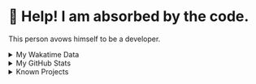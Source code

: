 # 🥺 Help! I am absorbed by the code. 

This person avows himself to be a developer.

<details>

<summary>My Wakatime Data</summary>

<!--START_SECTION:waka-->
![Lines of code](https://img.shields.io/badge/From%20Hello%20World%20I%27ve%20Written-8.8%20million%20lines%20of%20code-blue)

**🐱 My GitHub Data** 

> 📦 769.5 kB Used in GitHub's Storage 
 > 
> 🏆 273 Contributions in the Year 2024
 > 
> 🚫 Not Opted to Hire
 > 
> 📜 86 Public Repositories 
 > 
> 🔑 26 Private Repositories 
 > 
**I'm an Early 🐤** 

```text
🌞 Morning                2107 commits        ██████░░░░░░░░░░░░░░░░░░░   24.15 % 
🌆 Daytime                3709 commits        ███████████░░░░░░░░░░░░░░   42.51 % 
🌃 Evening                2834 commits        ████████░░░░░░░░░░░░░░░░░   32.49 % 
🌙 Night                  74 commits          ░░░░░░░░░░░░░░░░░░░░░░░░░   00.85 % 
```
📅 **I'm Most Productive on Wednesday** 

```text
Monday                   1073 commits        ███░░░░░░░░░░░░░░░░░░░░░░   12.30 % 
Tuesday                  1511 commits        ████░░░░░░░░░░░░░░░░░░░░░   17.32 % 
Wednesday                1524 commits        ████░░░░░░░░░░░░░░░░░░░░░   17.47 % 
Thursday                 1247 commits        ████░░░░░░░░░░░░░░░░░░░░░   14.29 % 
Friday                   1299 commits        ████░░░░░░░░░░░░░░░░░░░░░   14.89 % 
Saturday                 1105 commits        ███░░░░░░░░░░░░░░░░░░░░░░   12.67 % 
Sunday                   965 commits         ███░░░░░░░░░░░░░░░░░░░░░░   11.06 % 
```


**I Mostly Code in Go** 

```text
Python                   22 repos            ██████░░░░░░░░░░░░░░░░░░░   22.22 % 
TeX                      6 repos             ██░░░░░░░░░░░░░░░░░░░░░░░   06.06 % 
Swift                    3 repos             █░░░░░░░░░░░░░░░░░░░░░░░░   03.03 % 
Shell                    2 repos             █░░░░░░░░░░░░░░░░░░░░░░░░   02.02 % 
Rust                     2 repos             █░░░░░░░░░░░░░░░░░░░░░░░░   02.02 % 
```




 Last Updated on 07/02/2024 01:10:31 UTC
<!--END_SECTION:waka-->

</details>

<details>
 
 <summary>My GitHub Stats</summary>

[![CDFMLR's github stats](https://github-readme-stats.vercel.app/api?username=cdfmlr&count_private=true&show_icons=true)](https://github.com/anuraghazra/github-readme-stats)
 
</details>

<details>

<summary>Known Projects</summary>

[![Star History Chart](https://api.star-history.com/svg?repos=cdfmlr/pyflowchart,cdfmlr/muvtuber,cdfmlr/crud,cdfmlr/murecom-verse-1,cdfmlr/murecom-intro&type=Date)](https://star-history.com/#cdfmlr/pyflowchart&cdfmlr/muvtuber&cdfmlr/crud&cdfmlr/murecom-verse-1&cdfmlr/murecom-intro&Date)

 </details>
